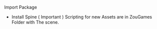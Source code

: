 Import Package 
- Install Spine ( Important )
Scripting for new Assets are in ZouGames Folder with The scene.

